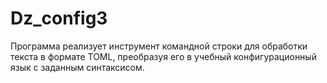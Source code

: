 # Dz_config3
Программа реализует инструмент командной строки для обработки текста в формате TOML, преобразуя его в учебный конфигурационный язык с заданным синтаксисом.
